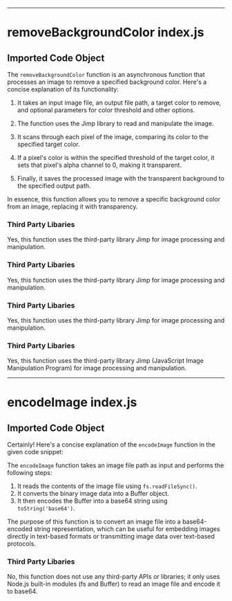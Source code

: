 
  
  
  
  
  
  
  
  

---
# removeBackgroundColor index.js
## Imported Code Object
The `removeBackgroundColor` function is an asynchronous function that processes an image to remove a specified background color. Here's a concise explanation of its functionality:

1. It takes an input image file, an output file path, a target color to remove, and optional parameters for color threshold and other options.

2. The function uses the Jimp library to read and manipulate the image.

3. It scans through each pixel of the image, comparing its color to the specified target color.

4. If a pixel's color is within the specified threshold of the target color, it sets that pixel's alpha channel to 0, making it transparent.

5. Finally, it saves the processed image with the transparent background to the specified output path.

In essence, this function allows you to remove a specific background color from an image, replacing it with transparency.

### Third Party Libaries

Yes, this function uses the third-party library Jimp for image processing and manipulation.
### Third Party Libaries

Yes, this function uses the third-party library Jimp for image processing and manipulation.
### Third Party Libaries

Yes, this function uses the third-party library Jimp for image processing and manipulation.
### Third Party Libaries

Yes, this function uses the third-party library Jimp (JavaScript Image Manipulation Program) for image processing and manipulation.

  
  
---
# encodeImage index.js
## Imported Code Object
Certainly! Here's a concise explanation of the `encodeImage` function in the given code snippet:

The `encodeImage` function takes an image file path as input and performs the following steps:

1. It reads the contents of the image file using `fs.readFileSync()`.
2. It converts the binary image data into a Buffer object.
3. It then encodes the Buffer into a base64 string using `toString('base64')`.

The purpose of this function is to convert an image file into a base64-encoded string representation, which can be useful for embedding images directly in text-based formats or transmitting image data over text-based protocols.

### Third Party Libaries

No, this function does not use any third-party APIs or libraries; it only uses Node.js built-in modules (fs and Buffer) to read an image file and encode it to base64.

  
  
  
  
  
  